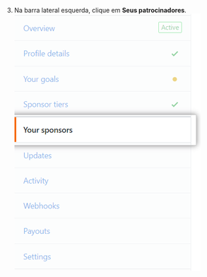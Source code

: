 3. Na barra lateral esquerda, clique em **Seus patrocinadores**. ![Guia Sponsors (Patrocinadores)](/assets/images/help/sponsors/sponsors-tab.png)
